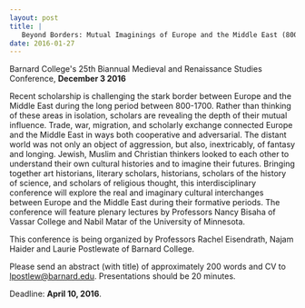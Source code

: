 ```yaml
---
layout: post
title: |
   Beyond Borders: Mutual Imaginings of Europe and the Middle East (800-1700)
date: 2016-01-27
---
```


Barnard College's 25th Biannual Medieval and Renaissance Studies
Conference, **December 3 2016**

Recent scholarship is
challenging the stark border between Europe and the Middle East during
the long period between 800-1700. Rather than thinking of these areas in
isolation, scholars are revealing the depth of their mutual influence.
Trade, war, migration, and scholarly exchange connected Europe and the
Middle East in ways both cooperative and adversarial. The distant world
was not only an object of aggression, but also, inextricably, of fantasy
and longing. Jewish, Muslim and Christian thinkers looked to each other
to understand their own cultural histories and to imagine their futures.
Bringing together art historians, literary scholars, historians,
scholars of the history of science, and scholars of religious thought,
this interdisciplinary conference will explore the real and imaginary
cultural interchanges between Europe and the Middle East during their
formative periods. The conference will feature plenary lectures by
Professors Nancy Bisaha of Vassar College and Nabil Matar of the
University of Minnesota.

This conference is being organized
by Professors Rachel Eisendrath, Najam Haider and Laurie Postlewate of
Barnard College.

Please send an abstract (with title) of
approximately 200 words and CV to
[lpostlew@barnard.edu](mailto:lpostlew@barnard.edu).
Presentations should be 20 minutes.

Deadline: **April 10,
2016**.
